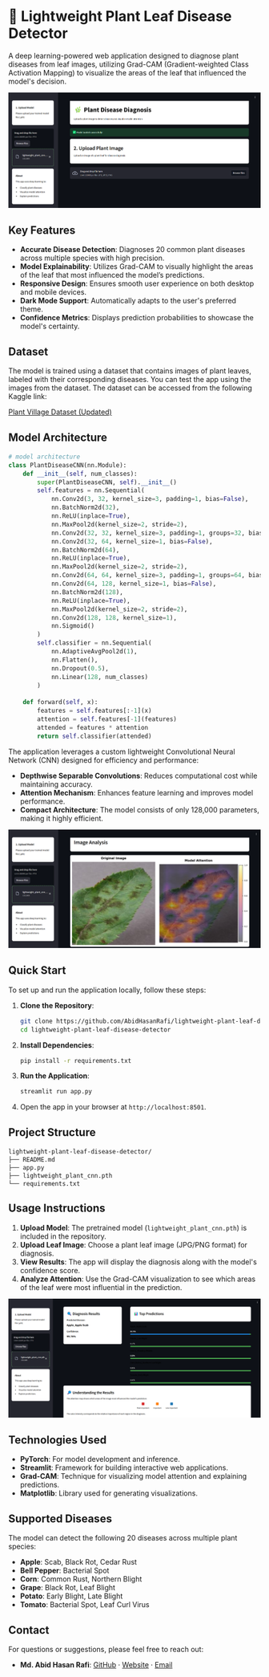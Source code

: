 # 🌿 Lightweight Plant Leaf Disease Detector

A deep learning-powered web application designed to diagnose plant diseases from leaf images, utilizing Grad-CAM (Gradient-weighted Class Activation Mapping) to visualize the areas of the leaf that influenced the model's decision.

![App Header](https://raw.githubusercontent.com/AbidHasanRafi/lightweight-plant-leaf-disease-detector/main/assets/header.png)

## Key Features

- **Accurate Disease Detection**: Diagnoses 20 common plant diseases across multiple species with high precision.
- **Model Explainability**: Utilizes Grad-CAM to visually highlight the areas of the leaf that most influenced the model’s predictions.
- **Responsive Design**: Ensures smooth user experience on both desktop and mobile devices.
- **Dark Mode Support**: Automatically adapts to the user's preferred theme.
- **Confidence Metrics**: Displays prediction probabilities to showcase the model's certainty.

## Dataset

The model is trained using a dataset that contains images of plant leaves, labeled with their corresponding diseases. You can test the app using the images from the dataset. The dataset can be accessed from the following Kaggle link:

[Plant Village Dataset (Updated)](https://www.kaggle.com/datasets/tushar5harma/plant-village-dataset-updated)

## Model Architecture
```python
# model architecture
class PlantDiseaseCNN(nn.Module):
    def __init__(self, num_classes):
        super(PlantDiseaseCNN, self).__init__()
        self.features = nn.Sequential(
            nn.Conv2d(3, 32, kernel_size=3, padding=1, bias=False),
            nn.BatchNorm2d(32),
            nn.ReLU(inplace=True),
            nn.MaxPool2d(kernel_size=2, stride=2),
            nn.Conv2d(32, 32, kernel_size=3, padding=1, groups=32, bias=False),
            nn.Conv2d(32, 64, kernel_size=1, bias=False),
            nn.BatchNorm2d(64),
            nn.ReLU(inplace=True),
            nn.MaxPool2d(kernel_size=2, stride=2),
            nn.Conv2d(64, 64, kernel_size=3, padding=1, groups=64, bias=False),
            nn.Conv2d(64, 128, kernel_size=1, bias=False),
            nn.BatchNorm2d(128),
            nn.ReLU(inplace=True),
            nn.MaxPool2d(kernel_size=2, stride=2),
            nn.Conv2d(128, 128, kernel_size=1),
            nn.Sigmoid()
        )
        self.classifier = nn.Sequential(
            nn.AdaptiveAvgPool2d(1),
            nn.Flatten(),
            nn.Dropout(0.5),
            nn.Linear(128, num_classes)
        )

    def forward(self, x):
        features = self.features[:-1](x)
        attention = self.features[-1](features)
        attended = features * attention
        return self.classifier(attended)
```

The application leverages a custom lightweight Convolutional Neural Network (CNN) designed for efficiency and performance:
- **Depthwise Separable Convolutions**: Reduces computational cost while maintaining accuracy.
- **Attention Mechanism**: Enhances feature learning and improves model performance.
- **Compact Architecture**: The model consists of only 128,000 parameters, making it highly efficient.

![Grad-CAM Visualization](https://raw.githubusercontent.com/AbidHasanRafi/lightweight-plant-leaf-disease-detector/main/assets/grad-cam.png)

## Quick Start

To set up and run the application locally, follow these steps:

1. **Clone the Repository**:
   ```bash
   git clone https://github.com/AbidHasanRafi/lightweight-plant-leaf-disease-detector.git
   cd lightweight-plant-leaf-disease-detector
   ```

2. **Install Dependencies**:
   ```bash
   pip install -r requirements.txt
   ```

3. **Run the Application**:
   ```bash
   streamlit run app.py
   ```

4. Open the app in your browser at `http://localhost:8501`.

## Project Structure

```
lightweight-plant-leaf-disease-detector/
├── README.md
├── app.py
├── lightweight_plant_cnn.pth
└── requirements.txt
```

## Usage Instructions

1. **Upload Model**: The pretrained model (`lightweight_plant_cnn.pth`) is included in the repository.
2. **Upload Leaf Image**: Choose a plant leaf image (JPG/PNG format) for diagnosis.
3. **View Results**: The app will display the diagnosis along with the model's confidence score.
4. **Analyze Attention**: Use the Grad-CAM visualization to see which areas of the leaf were most influential in the prediction.

![Results Display](https://raw.githubusercontent.com/AbidHasanRafi/lightweight-plant-leaf-disease-detector/main/assets/result.png)

## Technologies Used

- **PyTorch**: For model development and inference.
- **Streamlit**: Framework for building interactive web applications.
- **Grad-CAM**: Technique for visualizing model attention and explaining predictions.
- **Matplotlib**: Library used for generating visualizations.

## Supported Diseases

The model can detect the following 20 diseases across multiple plant species:

- **Apple**: Scab, Black Rot, Cedar Rust
- **Bell Pepper**: Bacterial Spot
- **Corn**: Common Rust, Northern Blight
- **Grape**: Black Rot, Leaf Blight
- **Potato**: Early Blight, Late Blight
- **Tomato**: Bacterial Spot, Leaf Curl Virus

## Contact

For questions or suggestions, please feel free to reach out:

- **Md. Abid Hasan Rafi**: [GitHub](https://github.com/AbidHasanRafi) · [Website](https://abidhasanrafi.github.io) · [Email](mailto:ahr16.abidhasanrafi@gmail.com)